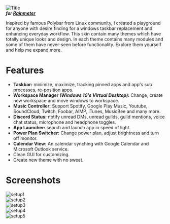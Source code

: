 ![Title](https://github.com/khanhas/Polybar/blob/master/titleImage.png)  
***for [Rainmeter](https://www.rainmeter.net/)***  
  
Inspired by famous Polybar from Linux community, I created a playground for anyone with desire finding for a windows taskbar replacement and enhancing everyday workflow. This skin contain many themes which have totally unique looks and design. In each theme contains many modules and some of them have never-seen before functionality. Explore them yourself and help me expand more.

# Features
- **Taskbar:** minimize, maximize, tracking pinned apps and app's sub processes, re-position apps.  
- **Workspace Manager *(Windows 10's Virtual Desktop)*:** Change, create new workspace and move windows to workspace.  
- **Music Controller:** Support Spotify, Google Play Music, Youtube, SoundCloud, Twitch, Foobar, AIMP, iTunes, MusicBee and many more.  
- **Discord Status:** notify unread DMs, unread guilds, guild mentions, voice chat status, microphone and headphone toggles.  
- **App Launcher:** search and launch app in speed of light.
- **Power Plan Switcher:** Change power plan, adjust brightness and turn off monitor.  
- **Calendar View:** An calendar synching with Google Calendar and Microsoft Outlook service.  
- Clean GUI for customizing.  
- Create new theme with no sweat.  

# Screenshots
![setup1](http://i.imgur.com/gaoJnCp.png)  
![setup2](http://i.imgur.com/pFdEBgb.png)  
![setup3](http://i.imgur.com/qnZrbiL.png)  
![setup4](http://i.imgur.com/khlmpNh.png)  
![setup5](http://i.imgur.com/X2cpsfe.png)
